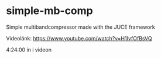 # simple-mb-comp
Simple multibandcompressor made with the JUCE framework

Videolänk: https://www.youtube.com/watch?v=H1IvfOfBsVQ

4:24:00 in i videon
